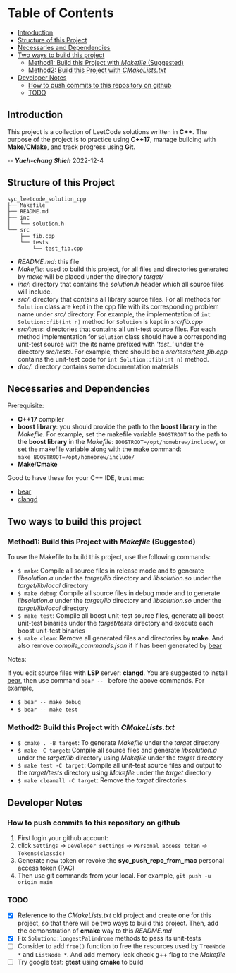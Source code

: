 # Table of Contents
<!-- vim-markdown-toc GFM -->

* [Introduction](#introduction)
* [Structure of this Project](#structure-of-this-project)
* [Necessaries and Dependencies](#necessaries-and-dependencies)
* [Two ways to build this project](#two-ways-to-build-this-project)
  * [Method1: Build this Project with *Makefile* (Suggested)](#method1-build-this-project-with-makefile-suggested)
  * [Method2: Build this Project with *CMakeLists.txt*](#method2-build-this-project-with-cmakeliststxt)
* [Developer Notes](#developer-notes)
  * [How to push commits to this repository on github](#how-to-push-commits-to-this-repository-on-github)
  * [TODO](#todo)

<!-- vim-markdown-toc -->

## Introduction

This project is a collection of
LeetCode solutions written in **C++**. The purpose of the project
is to practice using **C++17**, manage building with **Make/CMake**, and
track progress using **Git**.

-- ***Yueh-chang Shieh*** 2022-12-4

## Structure of this Project

```
syc_leetcode_solution_cpp
├── Makefile
├── README.md
├── inc
│   └── solution.h
└── src
    ├── fib.cpp
    └── tests
        └── test_fib.cpp
```

* *README.md*: this file
* *Makefile*: used to build this project, for all files
  and directories generated by *make* will be placed
  under the directory *target/*
* *inc/*: directory that contains the *solution.h* header
  which all source files will include.
* *src/*: directory that contains all library source
  files. For all methods for `Solution` class are kept in the
  cpp file with its corresponding problem name under *src/*
  directory. For example, the implementation of
  `int Solution::fib(int n)` method for `Solution` is
  kept in *src/fib.cpp*
* *src/tests*: directories that contains all unit-test
  source files. For each method implementation for
  `Solution` class should have a corresponding unit-test
  source with the its name prefixed with *'test_'* under
  the directory *src/tests*. For example, there should be a
  *src/tests/test_fib.cpp* contains the 
  unit-test code for `int Solution::fib(int n)` method.
* *doc/*: directory contains some documentation materials
  
## Necessaries and Dependencies

Prerequisite:

* **C++17** compiler 
* **boost library**: you should provide the path to the
  **boost library** in the *Makefile*. For example, set the
  makefile variable  `BOOSTROOT` to the path to the
  **boost library** in the *Makefile*:
  `BOOSTROOT=/opt/homebrew/include/`, or set the makefile
  variable along with the make command:  
  `make BOOSTROOT=/opt/homebrew/include/`
* **Make**/**Cmake**

Good to have these for your C++ IDE, trust me:

* [bear](https://github.com/rizsotto/Bear)
* [clangd](https://clangd.llvm.org)
  
## Two ways to build this project
  
### Method1: Build this Project with *Makefile* (Suggested)

To use the Makefile to build this project, use the following commands:

* `$ make`: Compile all source files in release mode
  and to generate *libsolution.a* under the *target/lib*
  directory and *libsolution.so* under the
  *target/lib/local* directory
* `$ make debug`: Compile all source files in debug mode
  and to generate *libsolution.a* under the *target/lib*
  directory and *libsolution.so* under the
  *target/lib/local* directory
* `$ make test`: Compile all boost unit-test source
  files, generate all boost unit-test binaries under
  the *target/tests* directory and execute each
  boost unit-test binaries
* `$ make clean`: Remove all generated files and
  directories by **make**. And also remove
  *compile_commands.json* if if has been generated by
  [bear](https://github.com/rizsotto/Bear)

Notes:

If you edit source files with **LSP** server: **clangd**.
You are suggested to install [bear](https://github.com/rizsotto/Bear),
then use command `bear -- ` before the above commands.
For example, 

* `$ bear -- make debug`
* `$ bear -- make test`

### Method2: Build this Project with *CMakeLists.txt*

* `$ cmake . -B target`: To generate *Makefile* under the *target*
  directory
* `$ make -C target`: Compile all source files and generate
  *libsolution.a* under the *target/lib* directory using
  *Makefile* under the *target* directory
* `$ make test -C target`: Compile all unit-test source files
  and output to the *target/tests* directory using *Makefile*
  under the *target* directory
* `$ make cleanall -C target`: Remove the *target* directories

## Developer Notes
  
### How to push commits to this repository on github

1. First login your github account:
2. click `Settings` -> `Developer settings` -> `Personal access token`
   -> `Tokens(classic)`
3. Generate new token or revoke the **syc_push_repo_from_mac**
   personal access token (PAC)
4. Then use git commands from your local. For example, `git push -u origin main`

### TODO

* [x] Reference to the *CMakeLists.txt* old project
      and create one for this project, so that there
	    will be two ways to build this project. Then,
      add the demonstration of **cmake** way to
	    this *README.md*
* [x] Fix `Solution::longestPalindrome` methods to
      pass its unit-tests
* [ ] Consider to add `free()` function to free the
      resources used by `TreeNode *` and `ListNode *`.
	    And add memory leak check g++ flag to the 
	    *Makefile*
* [ ] Try google test: **gtest** using **cmake** to build
